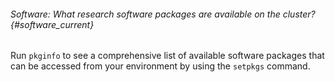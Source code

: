 ###### Software: What research software packages are available on the cluster? {#software_current}

Run `pkginfo` to see a comprehensive
list of available software packages that can be accessed from your
environment by using the `setpkgs` command.
